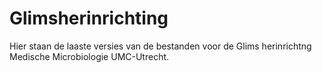 # Glimsherinrichting

Hier staan de laaste versies van de bestanden voor de Glims herinrichtng Medische Microbiologie UMC-Utrecht.
